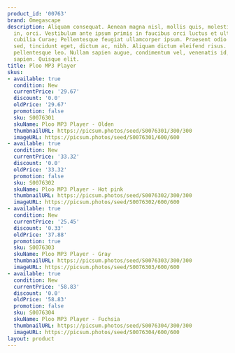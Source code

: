 ```yaml
---
product_id: '00763'
brand: Omegascape
description: Aliquam consequat. Aenean magna nisl, mollis quis, molestie eu, feugiat
  in, orci. Vestibulum ante ipsum primis in faucibus orci luctus et ultrices posuere
  cubilia Curae; Pellentesque feugiat ullamcorper ipsum. Praesent odio ligula, dapibus
  sed, tincidunt eget, dictum ac, nibh. Aliquam dictum eleifend risus. Mauris vulputate
  pellentesque leo. Nullam sapien augue, condimentum vel, venenatis id, rhoncus pellentesque,
  sapien. Quisque elit.
title: Ploo MP3 Player
skus:
- available: true
  condition: New
  currentPrice: '29.67'
  discount: '0.0'
  oldPrice: '29.67'
  promotion: false
  sku: S0076301
  skuName: Ploo MP3 Player - Olden
  thumbnailURL: https://picsum.photos/seed/S0076301/300/300
  imageURL: https://picsum.photos/seed/S0076301/600/600
- available: true
  condition: New
  currentPrice: '33.32'
  discount: '0.0'
  oldPrice: '33.32'
  promotion: false
  sku: S0076302
  skuName: Ploo MP3 Player - Hot pink
  thumbnailURL: https://picsum.photos/seed/S0076302/300/300
  imageURL: https://picsum.photos/seed/S0076302/600/600
- available: true
  condition: New
  currentPrice: '25.45'
  discount: '0.33'
  oldPrice: '37.88'
  promotion: true
  sku: S0076303
  skuName: Ploo MP3 Player - Gray
  thumbnailURL: https://picsum.photos/seed/S0076303/300/300
  imageURL: https://picsum.photos/seed/S0076303/600/600
- available: true
  condition: New
  currentPrice: '58.83'
  discount: '0.0'
  oldPrice: '58.83'
  promotion: false
  sku: S0076304
  skuName: Ploo MP3 Player - Fuchsia
  thumbnailURL: https://picsum.photos/seed/S0076304/300/300
  imageURL: https://picsum.photos/seed/S0076304/600/600
layout: product
---
```

